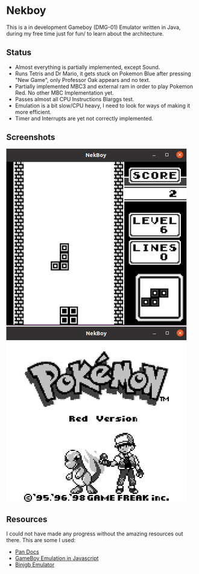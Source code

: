 # Nekboy
This is a in development Gameboy (DMG-01) Emulator written in Java, during my free time just for fun/ to learn about the architecture.

## Status
* Almost everything is partially implemented, except Sound.
* Runs Tetris and Dr Mario, it gets stuck on Pokemon Blue after pressing "New Game", only Professor Oak appears and no text.
* Partially implemented MBC3 and external ram in order to play Pokemon Red. No other MBC Implementation yet.
* Passes almost all CPU Instructions Blarggs test.
* Emulation is a bit slow/CPU heavy, I need to look for ways of making it more efficient.
* Timer and Interrupts are yet not correctly implemented.

## Screenshots
![Tetris](imgs/pic1.png)
![Pokemon Red](imgs/pic2.png)

## Resources
I could not have made any progress without the amazing resources out there. This are some I used:
* [Pan Docs](https://gbdev.io/pandocs/)
* [GameBoy Emulation in Javascript](http://imrannazar.com/GameBoy-Emulation-in-JavaScript)
* [Binjgb Emulator](https://github.com/binji/binjgb)
